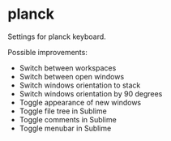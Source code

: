 # planck
Settings for planck keyboard.


Possible improvements:

- Switch between workspaces
- Switch between open windows
- Switch windows orientation to stack
- Switch windows orientation by 90 degrees
- Toggle appearance of new windows
- Toggle file tree in Sublime
- Toggle comments in Sublime
- Toggle menubar in Sublime
